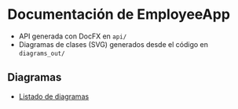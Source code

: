 # Documentación de EmployeeApp

- API generada con DocFX en `api/`
- Diagramas de clases (SVG) generados desde el código en `diagrams_out/`

## Diagramas
- [Listado de diagramas](diagrams_out/)
